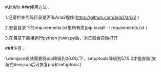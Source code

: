 #JitWin
###使用方法：

1.记得检查代码目录是否有Aria2程序(https://github.com/aria2/aria2 )

2.安装目录下的requirements.txt里所有库(pip install -r requirements.txt )

3.在目录下直接运行python jitwin.py后，浏览器会自动打开

###注意：

1.demjson安装需要将pip降级到20.0以下，setuptools降级到57.5.0才能安装(安装完demjson后可恢复pip和setuptools)